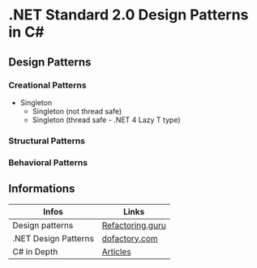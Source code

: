 # .NET Standard 2.0 Design Patterns in C#

## Design Patterns

### Creational Patterns
* Singleton
  * Singleton (not thread safe)
  * Singleton (thread safe - .NET 4 Lazy T type)

### Structural Patterns

### Behavioral Patterns

## Informations
Infos | Links
--- | --- 
Design patterns | [Refactoring.guru](https://refactoring.guru/design-patterns/csharp)
.NET Design Patterns | [dofactory.com](https://www.dofactory.com/net/design-patterns)
C# in Depth | [Articles](https://csharpindepth.com/Articles) 
